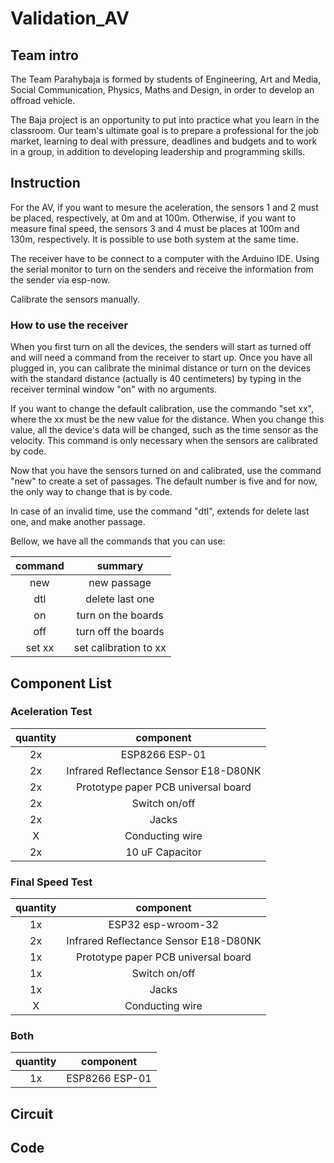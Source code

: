 # Validation_AV

## Team intro 

The Team Parahybaja is formed by students of Engineering, Art and Media, Social Communication, Physics, Maths and Design, in order to develop an offroad vehicle.

The Baja project is an opportunity to put into practice what you learn in the classroom. Our team's ultimate goal is to prepare a professional for the job market, learning to deal with pressure, deadlines and budgets and to work in a group, in addition to developing leadership and programming skills.

## Instruction

For the AV, if you want to mesure the aceleration, the sensors 1 and 2 must be placed, respectively, at 0m and at 100m. Otherwise, if you want to measure final speed, the sensors 3 and 4 must be places at 100m and 130m, respectively. It is possible to use both system at the same time.

The receiver have to be connect to a computer with the Arduino IDE. Using the serial monitor to turn on the senders and receive the information from the sender via esp-now. 

Calibrate the sensors manually.

### How to use the receiver 

When you first turn on all the devices, the senders will start as turned off and will need a command from the receiver to start up. Once you have all plugged in, you can calibrate the minimal distance or turn on the devices with the standard distance (actually is 40 centimeters) by typing in the receiver terminal window "on" with no arguments.

If you want to change the default calibration, use the commando "set xx", where the xx must be the new value for the distance. When you change this value, all the device's data will be changed, such as the time sensor as the velocity. This command is only necessary when the sensors are calibrated by code.

Now that you have the sensors turned on and calibrated, use the command "new" to create a set of passages. The default number is five and for now, the only way to change that is by code.

In case of an invalid time, use the command "dtl", extends for delete last one, and make another passage.

Bellow, we have all the commands that you can use:

| command |        summary        |
|:-------:|:---------------------:|
|   new   |      new passage      |
|   dtl   |    delete last one    |
|    on   |   turn on the boards  |
|   off   |  turn off the boards  |
|  set xx | set calibration to xx |

## Component List

### Aceleration Test

| quantity |        component                          |
|:--------:|:-----------------------------------------:|
|    2x    |      ESP8266 ESP-01                       |
|    2x    |   Infrared Reflectance Sensor E18-D80NK   |
|    2x    |  Prototype paper PCB universal board      |
|    2x    |          Switch on/off                    |
|    2x    |             Jacks                         |
|    X     |        Conducting wire                    |
|    2x    |          10 uF Capacitor                  |

### Final Speed Test

| quantity |        component                          |
|:--------:|:-----------------------------------------:|
|    1x    |    ESP32 esp-wroom-32                     |
|    2x    |   Infrared Reflectance Sensor E18-D80NK   |
|    1x    |  Prototype paper PCB universal board      |
|    1x    |     Switch on/off                         |
|    1x    |             Jacks                         |
|     X    |         Conducting wire                   |

### Both

| quantity |        component                          |
|:--------:|:-----------------------------------------:|
|    1x    |      ESP8266 ESP-01                       |

## Circuit

## Code
